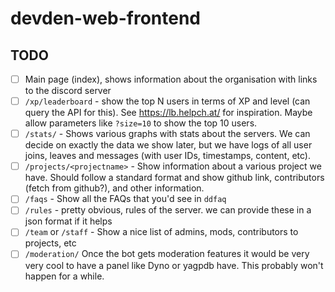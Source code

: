 # devden-web-frontend

## TODO

- [ ] Main page (index), shows information about the organisation with links to the discord server
- [ ] `/xp/leaderboard` - show the top N users in terms of XP and level (can query the API for this).
  See https://lb.helpch.at/ for inspiration. Maybe allow parameters like `?size=10` to show the top 10 users.
- [ ] `/stats/` - Shows various graphs with stats about the servers. We can decide on exactly the data we show later,
  but we have logs of all user joins, leaves and messages (with user IDs, timestamps, content, etc).
- [ ] `/projects/<projectname>` - Show information about a various project we have.
  Should follow a standard format and show github link, contributors (fetch from github?), and other information.
- [ ] `/faqs` - Show all the FAQs that you'd see in `ddfaq`
- [ ] `/rules` - pretty obvious, rules of the server. we can provide these in a json format if it helps
- [ ] `/team` or `/staff` - Show a nice list of admins, mods, contributors to projects, etc
- [ ] `/moderation/` Once the bot gets moderation features it would be very very cool to have a panel
  like Dyno or yagpdb have. This probably won't happen for a while.

